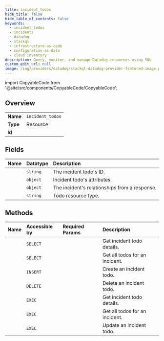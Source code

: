 ```yaml
---
title: incident_todos
hide_title: false
hide_table_of_contents: false
keywords:
  - incident_todos
  - incidents
  - datadog    
  - stackql
  - infrastructure-as-code
  - configuration-as-data
  - cloud inventory
description: Query, monitor, and manage Datadog resources using SQL
custom_edit_url: null
image: /img/providers/datadog/stackql-datadog-provider-featured-image.png
---
```


import CopyableCode from '@site/src/components/CopyableCode/CopyableCode';




## Overview
<table><tbody>
<tr><td><b>Name</b></td><td><code>incident_todos</code></td></tr>
<tr><td><b>Type</b></td><td>Resource</td></tr>
<tr><td><b>Id</b></td><td><CopyableCode code="datadog.incidents.incident_todos" /></td></tr>
</tbody></table>

## Fields
| Name | Datatype | Description |
|:-----|:---------|:------------|
| <CopyableCode code="id" /> | `string` | The incident todo's ID. |
| <CopyableCode code="attributes" /> | `object` | Incident todo's attributes. |
| <CopyableCode code="relationships" /> | `object` | The incident's relationships from a response. |
| <CopyableCode code="type" /> | `string` | Todo resource type. |
## Methods
| Name | Accessible by | Required Params | Description |
|:-----|:--------------|:----------------|:------------|
| <CopyableCode code="get_incident_todo" /> | `SELECT` | <CopyableCode code="incident_id, todo_id, dd_site" /> | Get incident todo details. |
| <CopyableCode code="list_incident_todos" /> | `SELECT` | <CopyableCode code="incident_id, dd_site" /> | Get all todos for an incident. |
| <CopyableCode code="create_incident_todo" /> | `INSERT` | <CopyableCode code="incident_id, data__data, dd_site" /> | Create an incident todo. |
| <CopyableCode code="delete_incident_todo" /> | `DELETE` | <CopyableCode code="incident_id, todo_id, dd_site" /> | Delete an incident todo. |
| <CopyableCode code="_get_incident_todo" /> | `EXEC` | <CopyableCode code="incident_id, todo_id, dd_site" /> | Get incident todo details. |
| <CopyableCode code="_list_incident_todos" /> | `EXEC` | <CopyableCode code="incident_id, dd_site" /> | Get all todos for an incident. |
| <CopyableCode code="update_incident_todo" /> | `EXEC` | <CopyableCode code="incident_id, todo_id, data__data, dd_site" /> | Update an incident todo. |
